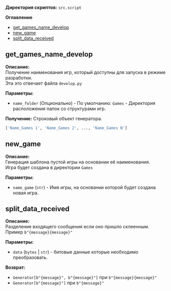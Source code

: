 
**Директория скриптов:** `src.script`

**Оглавление**
- [get_games_name_develop](#get_games_name_develop)
- [new_game](#new_game)
- [split_data_received](#split_data_received)




## get_games_name_develop

**Описание:**  
Получение наименования игр, который доступны для запуска в режиме разработки.  
Эта это отвечает файла `develop.py`

**Параметры:**
- `name_folder` (Опционально) - По умолчанию: `Games` - Директория расположения папок со структурами игр.

**Получение:**
Строковый объект генератора.
```python
['Name_Games 1', 'Name_Games 2', ..., 'Name_Games N']
```

## new_game

**Описание:**  
Генерация шаблона пустой игры на основании её наименования.  
Игра будет создана в директории `Games`

**Параметры:**
- `name_game` (`str`) - Имя игры, на основании которой будет создана новая игра.


## split_data_received

**Описание:**  
Разделение входящего сообщения если оно пришло склеенным. Пример `b"{message}{message}"`

**Параметры:**  
- `data` (`bytes` | `str`) - битовые данные которые необходимо преобразовать.

**Возврат:**  
- `Generator[b"{message}", b"{message}"]` при `b"{message}{message}"`
- `Generator[b"{message}"]` при `b"{message}"`